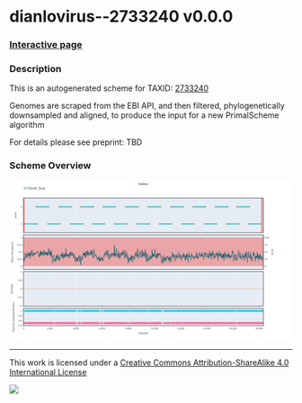 # dianlovirus--2733240 v0.0.0

### [Interactive page](https://chrisgkent.github.io/schemes/dianlovirus--2733240-1000-v0.0.0)

### Description

This is an autogenerated scheme for TAXID: [2733240](https://www.ncbi.nlm.nih.gov/Taxonomy/Browser/wwwtax.cgi?mode=Info&id=2733240&lvl=3&lin=f&keep=1&srchmode=1&unlock)

Genomes are scraped from the EBI API, and then filtered, phylogenetically downsampled and aligned, to produce the input for a new PrimalScheme algorithm

For details please see preprint: TBD

### Scheme Overview

![Alt text](work/2733240_final.png '2733240_final.png')

------------------------------------------------------------------------

This work is licensed under a [Creative Commons Attribution-ShareAlike 4.0 International License](http://creativecommons.org/licenses/by-sa/4.0/) 

![](https://i.creativecommons.org/l/by-sa/4.0/88x31.png)